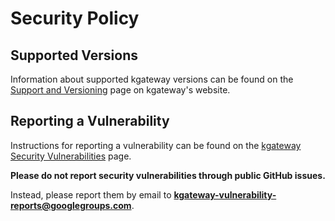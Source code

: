 # Security Policy

## Supported Versions

Information about supported kgateway versions can be found on the [Support and Versioning](https://kgateway.dev/docs/main/reference/support/) page on kgateway's website.

## Reporting a Vulnerability

Instructions for reporting a vulnerability can be found on the [kgateway Security Vulnerabilities](https://kgateway.dev/docs/main/reference/vulnerabilities/) page.

**Please do not report security vulnerabilities through public GitHub issues.**

Instead, please report them by email to **kgateway-vulnerability-reports@googlegroups.com**.
